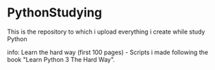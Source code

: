 # PythonStudying
This is the repository to which i upload everything i create while study Python

  info: 
  Learn the hard way (first 100 pages) - Scripts i made following the book "Learn Python 3 The Hard Way".
  
